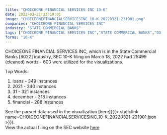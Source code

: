 ```yaml
---
title: "CHOICEONE FINANCIAL SERVICES INC 10-K"
date: 2022-03-21T23:19:01
image: "CHOICEONEFINANCIALSERVICESINC_10-K_20220321-231901.png"
companies: "CHOICEONE FINANCIAL SERVICES INC"
industry: "STATE COMMERCIAL BANKS"
tags: ["CHOICEONE FINANCIAL SERVICES INC","STATE COMMERCIAL BANKS","03-18-2022","10-K"]
forms: "10-K"
---
```

CHOICEONE FINANCIAL SERVICES INC, which is in the State Commercial Banks [6022] industry, SEC 10-K filing on March 18, 2022 had 25499 (cleaned) words - 600 were utilized for the visualizations.

Top Words:
1. loans - 349 instances
2. 2021 - 340 instances
3. 31 - 321 instances
4. december - 318 instances
5. financial - 288 instances


See the parsed data used in the visualization [here]({{< staticlink name=CHOICEONEFINANCIALSERVICESINC_10-K_20220321-231901.json >}}).  
View the actual filing on the SEC website [here](https://www.sec.gov/Archives/edgar/data/803164/0001437749-22-006668.txt)